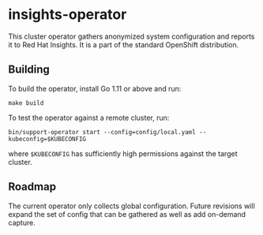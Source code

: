 # insights-operator

This cluster operator gathers anonymized system configuration and reports it to Red Hat Insights. It is a part of the standard OpenShift distribution.

## Building

To build the operator, install Go 1.11 or above and run:

    make build

To test the operator against a remote cluster, run:

    bin/support-operator start --config=config/local.yaml --kubeconfig=$KUBECONFIG

where `$KUBECONFIG` has sufficiently high permissions against the target cluster.

## Roadmap

The current operator only collects global configuration. Future revisions will expand the set of config that can be gathered as well as add on-demand capture.